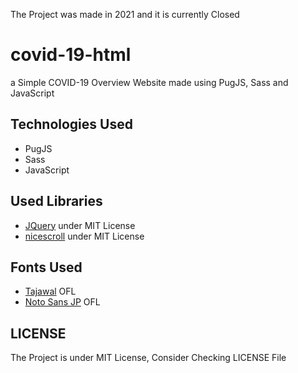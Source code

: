 
The Project was made in 2021 and it is currently Closed

# covid-19-html
a Simple COVID-19 Overview Website made using PugJS, Sass and JavaScript

## Technologies Used
* PugJS
* Sass
* JavaScript

## Used Libraries
* [JQuery](https://jquery.com/) under MIT License
* [nicescroll](https://github.com/inuyaksa/jquery.nicescroll) under MIT License

## Fonts Used
* [Tajawal](https://fonts.google.com/specimen/Tajawal) OFL
* [Noto Sans JP](https://fonts.google.com/specimen/Noto+Sans+JP) OFL

## LICENSE
The Project is under MIT License, Consider Checking LICENSE File
